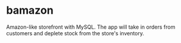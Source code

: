 # bamazon

Amazon-like storefront with MySQL. The app will take in orders from customers and deplete stock from the store's inventory. 
